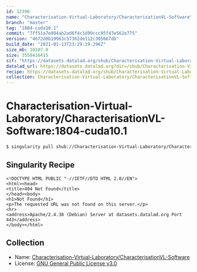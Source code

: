 ```yaml
---
id: 12396
name: "Characterisation-Virtual-Laboratory/CharacterisationVL-Software"
branch: "master"
tag: "1804-cuda10.1"
commit: "7ff51a7e804ab2ad6f4c1d99ccc95f47e562e775"
version: "4672d0b19963c57362de112c305667db"
build_date: "2021-01-13T23:29:19.296Z"
size_mb: 10107.0
size: 3558416415
sif: "https://datasets.datalad.org/shub/Characterisation-Virtual-Laboratory/CharacterisationVL-Software/1804-cuda10.1/2021-01-13-7ff51a7e-4672d0b1/4672d0b19963c57362de112c305667db.sif"
datalad_url: https://datasets.datalad.org?dir=/shub/Characterisation-Virtual-Laboratory/CharacterisationVL-Software/1804-cuda10.1/2021-01-13-7ff51a7e-4672d0b1/
recipe: https://datasets.datalad.org/shub/Characterisation-Virtual-Laboratory/CharacterisationVL-Software/1804-cuda10.1/2021-01-13-7ff51a7e-4672d0b1/Singularity
collection: Characterisation-Virtual-Laboratory/CharacterisationVL-Software
---
```


# Characterisation-Virtual-Laboratory/CharacterisationVL-Software:1804-cuda10.1

```bash
$ singularity pull shub://Characterisation-Virtual-Laboratory/CharacterisationVL-Software:1804-cuda10.1
```

## Singularity Recipe

```singularity
<!DOCTYPE HTML PUBLIC "-//IETF//DTD HTML 2.0//EN">
<html><head>
<title>404 Not Found</title>
</head><body>
<h1>Not Found</h1>
<p>The requested URL was not found on this server.</p>
<hr>
<address>Apache/2.4.38 (Debian) Server at datasets.datalad.org Port 443</address>
</body></html>
```

## Collection

 - Name: [Characterisation-Virtual-Laboratory/CharacterisationVL-Software](https://github.com/Characterisation-Virtual-Laboratory/CharacterisationVL-Software)
 - License: [GNU General Public License v3.0](https://api.github.com/licenses/gpl-3.0)

